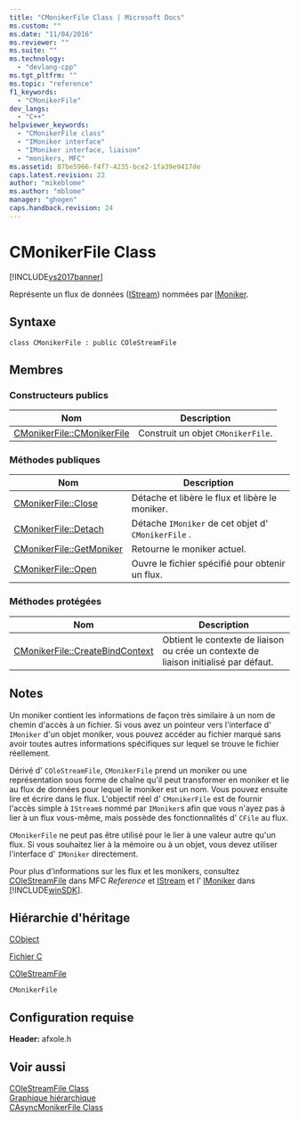 ```yaml
---
title: "CMonikerFile Class | Microsoft Docs"
ms.custom: ""
ms.date: "11/04/2016"
ms.reviewer: ""
ms.suite: ""
ms.technology: 
  - "devlang-cpp"
ms.tgt_pltfrm: ""
ms.topic: "reference"
f1_keywords: 
  - "CMonikerFile"
dev_langs: 
  - "C++"
helpviewer_keywords: 
  - "CMonikerFile class"
  - "IMoniker interface"
  - "IMoniker interface, liaison"
  - "monikers, MFC"
ms.assetid: 87be5966-f4f7-4235-bce2-1fa39e9417de
caps.latest.revision: 22
author: "mikeblome"
ms.author: "mblome"
manager: "ghogen"
caps.handback.revision: 24
---
```

# CMonikerFile Class
[!INCLUDE[vs2017banner](../../assembler/inline/includes/vs2017banner.md)]

Représente un flux de données \([IStream](http://msdn.microsoft.com/library/windows/desktop/aa380034)\) nommées par [IMoniker](http://msdn.microsoft.com/library/windows/desktop/ms679705).  
  
## Syntaxe  
  
```  
class CMonikerFile : public COleStreamFile  
```  
  
## Membres  
  
### Constructeurs publics  
  
|Nom|Description|  
|---------|-----------------|  
|[CMonikerFile::CMonikerFile](../Topic/CMonikerFile::CMonikerFile.md)|Construit un objet `CMonikerFile`.|  
  
### Méthodes publiques  
  
|Nom|Description|  
|---------|-----------------|  
|[CMonikerFile::Close](../Topic/CMonikerFile::Close.md)|Détache et libère le flux et libère le moniker.|  
|[CMonikerFile::Detach](../Topic/CMonikerFile::Detach.md)|Détache `IMoniker` de cet objet d' `CMonikerFile` .|  
|[CMonikerFile::GetMoniker](../Topic/CMonikerFile::GetMoniker.md)|Retourne le moniker actuel.|  
|[CMonikerFile::Open](../Topic/CMonikerFile::Open.md)|Ouvre le fichier spécifié pour obtenir un flux.|  
  
### Méthodes protégées  
  
|Nom|Description|  
|---------|-----------------|  
|[CMonikerFile::CreateBindContext](../Topic/CMonikerFile::CreateBindContext.md)|Obtient le contexte de liaison ou crée un contexte de liaison initialisé par défaut.|  
  
## Notes  
 Un moniker contient les informations de façon très similaire à un nom de chemin d'accès à un fichier.  Si vous avez un pointeur vers l'interface d' `IMoniker` d'un objet moniker, vous pouvez accéder au fichier marqué sans avoir toutes autres informations spécifiques sur lequel se trouve le fichier réellement.  
  
 Dérivé d' `COleStreamFile`, `CMonikerFile` prend un moniker ou une représentation sous forme de chaîne qu'il peut transformer en moniker et lie au flux de données pour lequel le moniker est un nom.  Vous pouvez ensuite lire et écrire dans le flux.  L'objectif réel d' `CMonikerFile` est de fournir l'accès simple à `IStream`s nommé par `IMoniker`s afin que vous n'ayez pas à lier à un flux vous\-même, mais possède des fonctionnalités d' `CFile` au flux.  
  
 `CMonikerFile` ne peut pas être utilisé pour le lier à une valeur autre qu'un flux.  Si vous souhaitez lier à la mémoire ou à un objet, vous devez utiliser l'interface d' `IMoniker` directement.  
  
 Pour plus d'informations sur les flux et les monikers, consultez [COleStreamFile](../../mfc/reference/colestreamfile-class.md) dans MFC *Reference* et [IStream](http://msdn.microsoft.com/library/windows/desktop/aa380034) et l' [IMoniker](http://msdn.microsoft.com/library/windows/desktop/ms679705) dans [!INCLUDE[winSDK](../../atl/includes/winsdk_md.md)].  
  
## Hiérarchie d'héritage  
 [CObject](../../mfc/reference/cobject-class.md)  
  
 [Fichier C](../../mfc/reference/cfile-class.md)  
  
 [COleStreamFile](../../mfc/reference/colestreamfile-class.md)  
  
 `CMonikerFile`  
  
## Configuration requise  
 **Header:** afxole.h  
  
## Voir aussi  
 [COleStreamFile Class](../../mfc/reference/colestreamfile-class.md)   
 [Graphique hiérarchique](../../mfc/hierarchy-chart.md)   
 [CAsyncMonikerFile Class](../../mfc/reference/casyncmonikerfile-class.md)